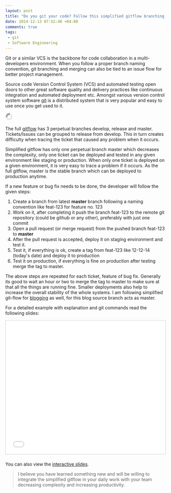 ```yaml
---
layout: post
title: "Do you git your code? Follow this simplified gitflow branching model to improve productivity"
date: 2014-12-13 07:52:40 +04:00
comments: true
tags:
 - git
 - Software Engineering
---
```


Git or a similar VCS is the backbone for code collaboration in a multi-developers environment. When you follow a proper branch naming convention, git branching and merging can also be tied to an issue flow for better project management.

Source code Version Control System (VCS) and automated testing open doors to other great software quality and delivery practices like continuous integration and automated deployment etc. Amongst various version control system software [git](http://git-scm.com) is a distributed system that is very popular and easy to use once you get used to it.

<img class="center" src="/images/generic/loading.gif" data-echo="/images/simplified-gitflow/simple-git-flow.jpg" title="Simplified git-flow" alt="Simplified git-flow">

<!-- more -->
The full [gitflow](hhttp://nvie.com/posts/a-successful-git-branching-model/) has 3 perpetual branches develop, release and master. Tickets/Issues can be grouped to release from develop. This in turn creates difficulty when tracing the ticket that caused any problem when it occurs.

Simplified gitflow has only one perpetual branch master which decreases the complexity, only one ticket can be deployed and tested in any given environment like staging or production. When only one ticket is deployed on a given environment, it is very easy to trace a problem if it occurs. As the full gitflow, master is the stable branch which can be deployed to production anytime.

If a new feature or bug fix needs to be done, the developer will follow the given steps:

1. Create a branch from latest **master** branch following a naming convention like feat-123 for feature no. 123
1. Work on it, after completing it push the branch feat-123 to the remote git repository (could be github or any other), preferably with just one commit
1. Open a pull request (or merge request) from the pushed branch feat-123 to **master**
1. After the pull request is accepted, deploy it on staging environment and test it.
1. Test it, if everything is ok, create a tag from feat-123 like 12-12-14 (today's date) and deploy it to production
1. Test it on production, if everything is fine on production after testing merge the tag to master.

The above steps are repeated for each ticket, feature of bug fix. Generally its good to wait an hour or two to merge the tag to master to make sure at that all the things are running fine. Smaller deployments also help to increase the overall stability of the whole systems. I am following simplified git-flow for [blogging](https://github.com/geshan/geshan.github.com/network) as well, for this blog source branch acts as master.

For a detailed example with explanation and git commands read the following slides:

<center><iframe src="//www.slideshare.net/slideshow/embed_code/42503092" width="510" height="420" frameborder="0" marginwidth="0" marginheight="0" scrolling="no" style="border:1px solid #CCC; border-width:1px; margin-bottom:5px; max-width: 100%;" allowfullscreen> </iframe></center>

You can also view the [interactive slides](http://bit.ly/1KzaNbj).

> I believe you have learned something new and will be willing to integrate the simplified gitflow in
> your daily work with your team decreasing complexity and increasing productivity.
